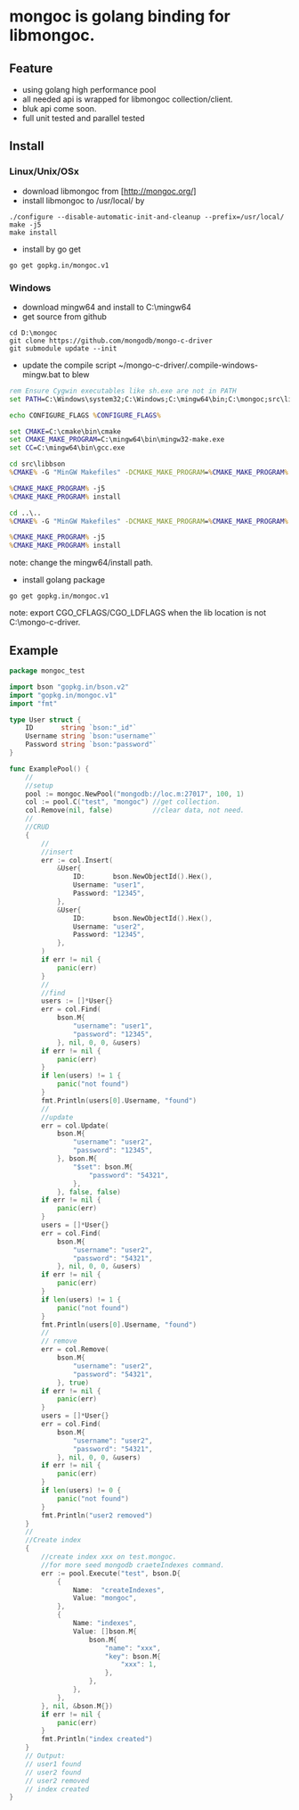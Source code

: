 mongoc is golang binding for libmongoc.
===

## Feature

 * using golang high performance pool
 * all needed api is wrapped for libmongoc collection/client.
 * bluk api come soon.
 * full unit tested and parallel tested

## Install

### Linux/Unix/OSx
* download libmongoc from [http://mongoc.org/]
* install libmongoc to /usr/local/ by 

```.shell
./configure --disable-automatic-init-and-cleanup --prefix=/usr/local/
make -j5
make install
```

* install by go get

```.shell
go get gopkg.in/mongoc.v1
```

### Windows
* download mingw64 and install to C:\mingw64
* get source from github

```
cd D:\mongoc
git clone https://github.com/mongodb/mongo-c-driver
git submodule update --init
```

* update the compile script ~/mongo-c-driver/.compile-windows-mingw.bat to blew

```.bat
rem Ensure Cygwin executables like sh.exe are not in PATH
set PATH=C:\Windows\system32;C:\Windows;C:\mingw64\bin;C:\mongoc;src\libbson;

echo CONFIGURE_FLAGS %CONFIGURE_FLAGS%

set CMAKE=C:\cmake\bin\cmake
set CMAKE_MAKE_PROGRAM=C:\mingw64\bin\mingw32-make.exe
set CC=C:\mingw64\bin\gcc.exe

cd src\libbson
%CMAKE% -G "MinGW Makefiles" -DCMAKE_MAKE_PROGRAM=%CMAKE_MAKE_PROGRAM% -DCMAKE_INSTALL_PREFIX=C:\mongo-c-driver %CONFIGURE_FLAGS%

%CMAKE_MAKE_PROGRAM% -j5
%CMAKE_MAKE_PROGRAM% install

cd ..\..
%CMAKE% -G "MinGW Makefiles" -DCMAKE_MAKE_PROGRAM=%CMAKE_MAKE_PROGRAM% -DCMAKE_INSTALL_PREFIX=C:\mongo-c-driver %CONFIGURE_FLAGS%

%CMAKE_MAKE_PROGRAM% -j5
%CMAKE_MAKE_PROGRAM% install
```

note: change the mingw64/install path.

* install golang package
```
go get gopkg.in/mongoc.v1
```

note: export CGO_CFLAGS/CGO_LDFLAGS when the lib location is not C:\mongo-c-driver.


## Example

```.go
package mongoc_test

import bson "gopkg.in/bson.v2"
import "gopkg.in/mongoc.v1"
import "fmt"

type User struct {
	ID       string `bson:"_id"`
	Username string `bson:"username"`
	Password string `bson:"password"`
}

func ExamplePool() {
	//
	//setup
	pool := mongoc.NewPool("mongodb://loc.m:27017", 100, 1)
	col := pool.C("test", "mongoc") //get collection.
	col.Remove(nil, false)          //clear data, not need.
	//
	//CRUD
	{
		//
		//insert
		err := col.Insert(
			&User{
				ID:       bson.NewObjectId().Hex(),
				Username: "user1",
				Password: "12345",
			},
			&User{
				ID:       bson.NewObjectId().Hex(),
				Username: "user2",
				Password: "12345",
			},
		)
		if err != nil {
			panic(err)
		}
		//
		//find
		users := []*User{}
		err = col.Find(
			bson.M{
				"username": "user1",
				"password": "12345",
			}, nil, 0, 0, &users)
		if err != nil {
			panic(err)
		}
		if len(users) != 1 {
			panic("not found")
		}
		fmt.Println(users[0].Username, "found")
		//
		//update
		err = col.Update(
			bson.M{
				"username": "user2",
				"password": "12345",
			}, bson.M{
				"$set": bson.M{
					"password": "54321",
				},
			}, false, false)
		if err != nil {
			panic(err)
		}
		users = []*User{}
		err = col.Find(
			bson.M{
				"username": "user2",
				"password": "54321",
			}, nil, 0, 0, &users)
		if err != nil {
			panic(err)
		}
		if len(users) != 1 {
			panic("not found")
		}
		fmt.Println(users[0].Username, "found")
		//
		// remove
		err = col.Remove(
			bson.M{
				"username": "user2",
				"password": "54321",
			}, true)
		if err != nil {
			panic(err)
		}
		users = []*User{}
		err = col.Find(
			bson.M{
				"username": "user2",
				"password": "54321",
			}, nil, 0, 0, &users)
		if err != nil {
			panic(err)
		}
		if len(users) != 0 {
			panic("not found")
		}
		fmt.Println("user2 removed")
	}
	//
	//Create index
	{
		//create index xxx on test.mongoc.
		//for more seed mongodb craeteIndexes command.
		err := pool.Execute("test", bson.D{
			{
				Name:  "createIndexes",
				Value: "mongoc",
			},
			{
				Name: "indexes",
				Value: []bson.M{
					bson.M{
						"name": "xxx",
						"key": bson.M{
							"xxx": 1,
						},
					},
				},
			},
		}, nil, &bson.M{})
		if err != nil {
			panic(err)
		}
		fmt.Println("index created")
	}
	// Output:
	// user1 found
	// user2 found
	// user2 removed
	// index created
}
```